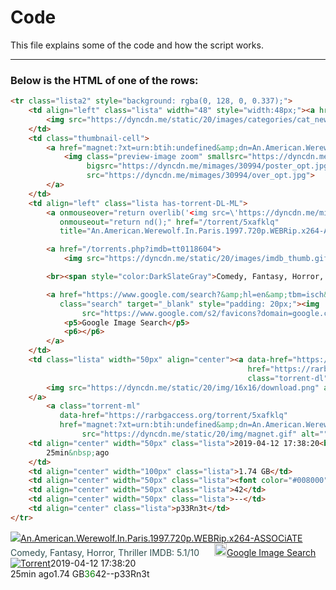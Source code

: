 # Code
This file explains some of the code and how the script works. 

-----
### Below is the HTML of one of the rows:
```html
<tr class="lista2" style="background: rgba(0, 128, 0, 0.337);">
    <td align="left" class="lista" width="48" style="width:48px;"><a href="/torrents.php?category=45">
        <img src="https://dyncdn.me/static/20/images/categories/cat_new45.gif" border="0" alt=""></a>
    </td>
    <td class="thumbnail-cell">
        <a href="magnet:?xt=urn:btih:undefined&amp;dn=An.American.Werewolf.In.Paris.1997.720p.WEBRip.x264-ASSOCiATE&amp;tr=http%3A%2F%2Ftracker.trackerfix.com%3A80%2Fannounce&amp;tr=udp%3A%2F%2F9.rarbg.me%3A2710&amp;tr=udp%3A%2F%2F9.rarbg.to%3A2710">
            <img class="preview-image zoom" smallsrc="https://dyncdn.me/mimages/30994/over_opt.jpg"
                 bigsrc="https://dyncdn.me/mimages/30994/poster_opt.jpg"
                 src="https://dyncdn.me/mimages/30994/over_opt.jpg">
        </a>
    </td>
    <td align="left" class="lista has-torrent-DL-ML">
        <a onmouseover="return overlib('<img src=\'https://dyncdn.me/mimages/30994/over_opt.jpg\' border=0>')"
           onmouseout="return nd();" href="/torrent/5xafklq"
           title="An.American.Werewolf.In.Paris.1997.720p.WEBRip.x264-ASSOCiATE">An.American.Werewolf.In.Paris.1997.720p.WEBRip.x264-ASSOCiATE</a>

        <a href="/torrents.php?imdb=tt0118604">
            <img src="https://dyncdn.me/static/20/images/imdb_thumb.gif" border="0" alt=""></a>

        <br><span style="color:DarkSlateGray">Comedy, Fantasy, Horror, Thriller IMDB: 5.1/10</span>

        <a href="https://www.google.com/search?&amp;hl=en&amp;tbm=isch&amp;q=An%20American%20Werewolf%20In%20Paris%201997%20ASSOCiATE"
           class="search" target="_blank" style="padding: 20px;"><img
                src="https://www.google.com/s2/favicons?domain=google.com" style="height: 20px; width: 20px;">
            <p5>Google Image Search</p5>
            <p6></p6>
        </a>
    </td>
    <td class="lista" width="50px" align="center"><a data-href="https://rarbgaccess.org/torrent/5xafklq"
                                                     href="https://rarbgaccess.org/download.php?id=5xafklq&amp;f=An.American.Werewolf.In.Paris.1997.720p.WEBRip.x264-ASSOCiATE-[rarbg.com].torrent"
                                                     class="torrent-dl" target="_blank">
        <img src="https://dyncdn.me/static/20/img/16x16/download.png" alt="Torrent">
    </a>
        <a class="torrent-ml"
           data-href="https://rarbgaccess.org/torrent/5xafklq"
           href="magnet:?xt=urn:btih:undefined&amp;dn=An.American.Werewolf.In.Paris.1997.720p.WEBRip.x264-ASSOCiATE&amp;tr=http%3A%2F%2Ftracker.trackerfix.com%3A80%2Fannounce&amp;tr=udp%3A%2F%2F9.rarbg.me%3A2710&amp;tr=udp%3A%2F%2F9.rarbg.to%3A2710"><img
                src="https://dyncdn.me/static/20/img/magnet.gif" alt=""></a></td>
    <td align="center" width="50px" class="lista">2019-04-12 17:38:20<br>
        25min&nbsp;ago
    </td>
    <td align="center" width="100px" class="lista">1.74 GB</td>
    <td align="center" width="50px" class="lista"><font color="#008000">36</font></td>
    <td align="center" width="50px" class="lista">42</td>
    <td align="center" width="50px" class="lista">--</td>
    <td align="center" class="lista">p33Rn3t</td>
</tr>
```

<tr class="lista2" style="background: rgba(0, 128, 0, 0.337);"><td align="left" class="lista" width="48" style="width:48px;"><a href="/torrents.php?category=45"><img src="https://dyncdn.me/static/20/images/categories/cat_new45.gif" border="0" alt=""></a></td><td class="thumbnail-cell"><a href="magnet:?xt=urn:btih:undefined&amp;dn=An.American.Werewolf.In.Paris.1997.720p.WEBRip.x264-ASSOCiATE&amp;tr=http%3A%2F%2Ftracker.trackerfix.com%3A80%2Fannounce&amp;tr=udp%3A%2F%2F9.rarbg.me%3A2710&amp;tr=udp%3A%2F%2F9.rarbg.to%3A2710"><img class="preview-image zoom" smallsrc="https://dyncdn.me/mimages/30994/over_opt.jpg" bigsrc="https://dyncdn.me/mimages/30994/poster_opt.jpg" src="https://dyncdn.me/mimages/30994/over_opt.jpg"></a></td><td align="left" class="lista has-torrent-DL-ML"><a onmouseover="return overlib('<img src=\'https://dyncdn.me/mimages/30994/over_opt.jpg\' border=0>')" onmouseout="return nd();" href="/torrent/5xafklq" title="An.American.Werewolf.In.Paris.1997.720p.WEBRip.x264-ASSOCiATE">An.American.Werewolf.In.Paris.1997.720p.WEBRip.x264-ASSOCiATE</a>     <a href="/torrents.php?imdb=tt0118604"><img src="https://dyncdn.me/static/20/images/imdb_thumb.gif" border="0" alt=""></a>     <br><span style="color:DarkSlateGray">Comedy, Fantasy, Horror, Thriller IMDB: 5.1/10</span>  <a href="https://www.google.com/search?&amp;hl=en&amp;tbm=isch&amp;q=An%20American%20Werewolf%20In%20Paris%201997%20ASSOCiATE" class="search" target="_blank" style="padding: 20px;"><img src="https://www.google.com/s2/favicons?domain=google.com" style="height: 20px; width: 20px;"><p5>Google Image Search</p5><p6></p6></a></td><td class="lista" width="50px" align="center"><a data-href="https://rarbgaccess.org/torrent/5xafklq" href="https://rarbgaccess.org/download.php?id=5xafklq&amp;f=An.American.Werewolf.In.Paris.1997.720p.WEBRip.x264-ASSOCiATE-[rarbg.com].torrent" class="torrent-dl" target="_blank"><img src="https://dyncdn.me/static/20/img/16x16/download.png" alt="Torrent"></a><a class="torrent-ml" data-href="https://rarbgaccess.org/torrent/5xafklq" href="magnet:?xt=urn:btih:undefined&amp;dn=An.American.Werewolf.In.Paris.1997.720p.WEBRip.x264-ASSOCiATE&amp;tr=http%3A%2F%2Ftracker.trackerfix.com%3A80%2Fannounce&amp;tr=udp%3A%2F%2F9.rarbg.me%3A2710&amp;tr=udp%3A%2F%2F9.rarbg.to%3A2710"><img src="https://dyncdn.me/static/20/img/magnet.gif" alt=""></a></td><td align="center" width="50px" class="lista">2019-04-12 17:38:20<br>
25min&nbsp;ago</td><td align="center" width="100px" class="lista">1.74 GB</td><td align="center" width="50px" class="lista"><font color="#008000">36</font></td><td align="center" width="50px" class="lista">42</td><td align="center" width="50px" class="lista">--</td><td align="center" class="lista">p33Rn3t</td></tr>
